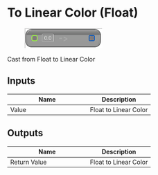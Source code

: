 # To Linear Color (Float)

<div align="left" data-full-width="false"><figure><img src="../../../../.gitbook/assets/to_linear_color_-float.png" alt=""><figcaption></figcaption></figure></div>

Cast from Float to Linear Color

## Inputs

<table><thead><tr><th width="170">Name</th><th>Description</th></tr></thead><tbody><tr><td>Value</td><td>Float to Linear Color</td></tr></tbody></table>

## Outputs

<table><thead><tr><th width="170">Name</th><th>Description</th></tr></thead><tbody><tr><td>Return Value</td><td>Float to Linear Color</td></tr></tbody></table>
